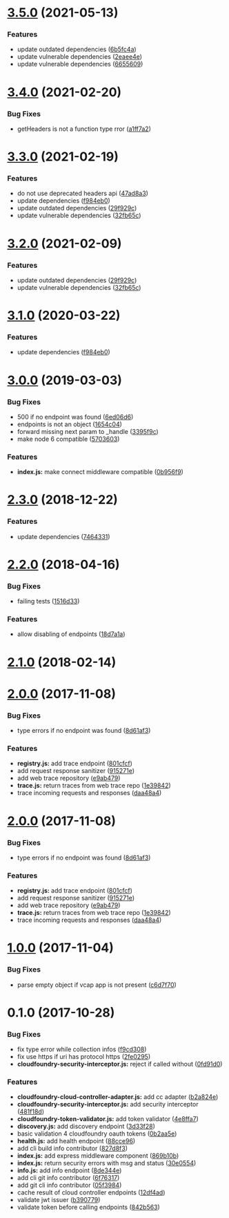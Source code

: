 # [3.5.0](https://github.com/stfsy/node-cloudfoundry-actuator/compare/v3.4.0...v3.5.0) (2021-05-13)


### Features

* update outdated dependencies ([6b5fc4a](https://github.com/stfsy/node-cloudfoundry-actuator/commit/6b5fc4ac5ffa4363466d832733f5c27dfa0fe43d))
* update vulnerable dependencies ([2eaee4e](https://github.com/stfsy/node-cloudfoundry-actuator/commit/2eaee4e84e984f8af782f185a6709f1a3936a68a))
* update vulnerable dependencies ([6655609](https://github.com/stfsy/node-cloudfoundry-actuator/commit/6655609dbad8ff8b4687c9f6d1e8398be13bcdbd))



# [3.4.0](https://github.com/stfsy/node-cloudfoundry-actuator/compare/v3.3.0...v3.4.0) (2021-02-20)


### Bug Fixes

* getHeaders is not a function type rror ([a1ff7a2](https://github.com/stfsy/node-cloudfoundry-actuator/commit/a1ff7a279af702bcf1d0c24bc339444e06ab2f96))



# [3.3.0](https://github.com/stfsy/node-cloudfoundry-actuator/compare/v3.0.0...v3.3.0) (2021-02-19)


### Features

* do not use deprecated headers api ([47ad8a3](https://github.com/stfsy/node-cloudfoundry-actuator/commit/47ad8a3367dedc301e0bf291be0558c7885ecb56))
* update dependencies ([f984eb0](https://github.com/stfsy/node-cloudfoundry-actuator/commit/f984eb04709cb1e450ee974dd6ab550db6c132cb))
* update outdated dependencies ([29f929c](https://github.com/stfsy/node-cloudfoundry-actuator/commit/29f929c74c3d58e90842490464c5e1b5e329fbf5))
* update vulnerable dependencies ([32fb65c](https://github.com/stfsy/node-cloudfoundry-actuator/commit/32fb65c734d3b976a0745eff4c90c51895c12e07))



# [3.2.0](https://github.com/stfsy/node-cloudfoundry-actuator/compare/v3.1.0...v3.2.0) (2021-02-09)


### Features

* update outdated dependencies ([29f929c](https://github.com/stfsy/node-cloudfoundry-actuator/commit/29f929c74c3d58e90842490464c5e1b5e329fbf5))
* update vulnerable dependencies ([32fb65c](https://github.com/stfsy/node-cloudfoundry-actuator/commit/32fb65c734d3b976a0745eff4c90c51895c12e07))



# [3.1.0](https://github.com/stfsy/node-cloudfoundry-actuator/compare/v3.0.0...v3.1.0) (2020-03-22)


### Features

* update dependencies ([f984eb0](https://github.com/stfsy/node-cloudfoundry-actuator/commit/f984eb04709cb1e450ee974dd6ab550db6c132cb))



# [3.0.0](https://github.com/stfsy/node-cloudfoundry-actuator/compare/v2.3.0...v3.0.0) (2019-03-03)


### Bug Fixes

* 500 if no endpoint was found ([6ed06d6](https://github.com/stfsy/node-cloudfoundry-actuator/commit/6ed06d6))
* endpoints is not an object ([1654c04](https://github.com/stfsy/node-cloudfoundry-actuator/commit/1654c04))
* forward missing next param to _handle ([3395f9c](https://github.com/stfsy/node-cloudfoundry-actuator/commit/3395f9c))
* make node 6 compatible ([5703603](https://github.com/stfsy/node-cloudfoundry-actuator/commit/5703603))


### Features

* **index.js:** make connect middleware compatible ([0b956f9](https://github.com/stfsy/node-cloudfoundry-actuator/commit/0b956f9))



<a name="2.3.0"></a>
# [2.3.0](https://github.com/stfsy/node-cloudfoundry-actuator/compare/v2.2.0...v2.3.0) (2018-12-22)


### Features

* update dependencies ([7464331](https://github.com/stfsy/node-cloudfoundry-actuator/commit/7464331))



<a name="2.2.0"></a>
# [2.2.0](https://github.com/stfsy/node-cloudfoundry-actuator/compare/v2.1.0...v2.2.0) (2018-04-16)


### Bug Fixes

* failing tests ([1516d33](https://github.com/stfsy/node-cloudfoundry-actuator/commit/1516d33))


### Features

* allow disabling of endpoints ([18d7a1a](https://github.com/stfsy/node-cloudfoundry-actuator/commit/18d7a1a))



<a name="2.1.0"></a>
# [2.1.0](https://github.com/stfsy/node-cloudfoundry-actuator/compare/v2.0.0...v2.1.0) (2018-02-14)



<a name="2.0.0"></a>
# [2.0.0](https://github.com/stfsy/node-cloudfoundry-actuator/compare/v1.0.0...v2.0.0) (2017-11-08)


### Bug Fixes

* type errors if no endpoint was found ([8d61af3](https://github.com/stfsy/node-cloudfoundry-actuator/commit/8d61af3))


### Features

* **registry.js:** add trace endpoint ([801cfcf](https://github.com/stfsy/node-cloudfoundry-actuator/commit/801cfcf))
* add request response sanitizer ([915271e](https://github.com/stfsy/node-cloudfoundry-actuator/commit/915271e))
* add web trace repository ([e9ab479](https://github.com/stfsy/node-cloudfoundry-actuator/commit/e9ab479))
* **trace.js:** return traces from web trace repo ([1e39842](https://github.com/stfsy/node-cloudfoundry-actuator/commit/1e39842))
* trace incoming requests and responses ([daa48a4](https://github.com/stfsy/node-cloudfoundry-actuator/commit/daa48a4))



<a name="2.0.0"></a>
# [2.0.0](https://github.com/stfsy/node-cloudfoundry-actuator/compare/v1.0.0...v2.0.0) (2017-11-08)


### Bug Fixes

* type errors if no endpoint was found ([8d61af3](https://github.com/stfsy/node-cloudfoundry-actuator/commit/8d61af3))


### Features

* **registry.js:** add trace endpoint ([801cfcf](https://github.com/stfsy/node-cloudfoundry-actuator/commit/801cfcf))
* add request response sanitizer ([915271e](https://github.com/stfsy/node-cloudfoundry-actuator/commit/915271e))
* add web trace repository ([e9ab479](https://github.com/stfsy/node-cloudfoundry-actuator/commit/e9ab479))
* **trace.js:** return traces from web trace repo ([1e39842](https://github.com/stfsy/node-cloudfoundry-actuator/commit/1e39842))
* trace incoming requests and responses ([daa48a4](https://github.com/stfsy/node-cloudfoundry-actuator/commit/daa48a4))



<a name="1.0.0"></a>
# [1.0.0](https://github.com/stfsy/express-cloudfoundry-actuator-middleware/compare/v0.1.0...v1.0.0) (2017-11-04)


### Bug Fixes

* parse empty object if vcap app is not present ([c6d7f70](https://github.com/stfsy/express-cloudfoundry-actuator-middleware/commit/c6d7f70))



<a name="0.1.0"></a>
# 0.1.0 (2017-10-28)


### Bug Fixes

* fix type error while collection infos ([f9cd308](https://github.com/stfsy/express-cloudfoundry-actuator-middleware/commit/f9cd308))
* fix use https if uri has protocol https ([2fe0295](https://github.com/stfsy/express-cloudfoundry-actuator-middleware/commit/2fe0295))
* **cloudfoundry-security-interceptor.js:** reject if called without ([0fd91d0](https://github.com/stfsy/express-cloudfoundry-actuator-middleware/commit/0fd91d0))


### Features

* **cloudfoundry-cloud-controller-adapter.js:** add cc adapter ([b2a824e](https://github.com/stfsy/express-cloudfoundry-actuator-middleware/commit/b2a824e))
* **cloudfoundry-security-interceptor.js:** add security interceptor ([481f18d](https://github.com/stfsy/express-cloudfoundry-actuator-middleware/commit/481f18d))
* **cloudfoundry-token-validator.js:** add token validator ([4e8ffa7](https://github.com/stfsy/express-cloudfoundry-actuator-middleware/commit/4e8ffa7))
* **discovery.js:** add discovery endpoint ([3d33f28](https://github.com/stfsy/express-cloudfoundry-actuator-middleware/commit/3d33f28))
* basic validation 4 cloudfoundry oauth tokens ([0b2aa5e](https://github.com/stfsy/express-cloudfoundry-actuator-middleware/commit/0b2aa5e))
* **health.js:** add health endpoint ([88cce96](https://github.com/stfsy/express-cloudfoundry-actuator-middleware/commit/88cce96))
* add cli build info contributor ([827d8f3](https://github.com/stfsy/express-cloudfoundry-actuator-middleware/commit/827d8f3))
* **index.js:** add express middleware component ([869b10b](https://github.com/stfsy/express-cloudfoundry-actuator-middleware/commit/869b10b))
* **index.js:** return security errors with msg and status ([30e0554](https://github.com/stfsy/express-cloudfoundry-actuator-middleware/commit/30e0554))
* **info.js:** add info endpoint ([8de344e](https://github.com/stfsy/express-cloudfoundry-actuator-middleware/commit/8de344e))
* add cli git info contributor ([6f76317](https://github.com/stfsy/express-cloudfoundry-actuator-middleware/commit/6f76317))
* add git cli info contributor ([05f3984](https://github.com/stfsy/express-cloudfoundry-actuator-middleware/commit/05f3984))
* cache result of cloud controller endpoints ([12df4ad](https://github.com/stfsy/express-cloudfoundry-actuator-middleware/commit/12df4ad))
* validate jwt issuer ([b390779](https://github.com/stfsy/express-cloudfoundry-actuator-middleware/commit/b390779))
* validate token before calling endpoints ([842b563](https://github.com/stfsy/express-cloudfoundry-actuator-middleware/commit/842b563))



